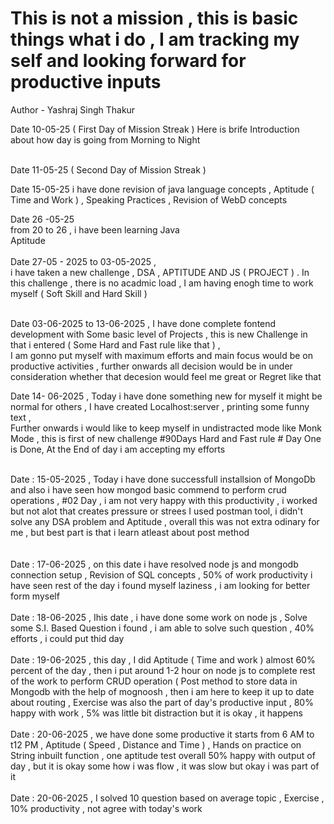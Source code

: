 # This is not a mission , this is basic  things  what i do ,  I am tracking my self and looking forward for productive inputs 
Author - Yashraj Singh Thakur 

Date 10-05-25 ( First Day of Mission Streak )
Here is brife Introduction about how day is going 
from  Morning to Night 

<br>
Date 11-05-25 ( Second Day of Mission Streak ) 
<br>

Date 15-05-25
i have done revision of java language concepts , Aptitude ( Time and Work ) , Speaking Practices  , Revision of WebD concepts 
<br>

Date 26 -05-25 
<br>
from 20 to 26  , i have been learning  Java 
<br>
Aptitude   
<br>
Date  27-05 - 2025 to 03-05-2025  , 
<br>
i have taken a new challenge  ,  DSA , APTITUDE AND  JS ( PROJECT ) . 
In this challenge , there is no acadmic load , I am having enogh time to work myself ( Soft Skill and Hard Skill )  
<br>

Date 03-06-2025 to 13-06-2025  , I have done complete fontend  development  with Some basic level of Projects ,  this is new Challenge  in that  i entered  ( Some Hard and Fast rule like that )  , 
<br>
I am gonno put myself with maximum  efforts  and  main focus would be on productive activities , further onwards all decision would be  in under consideration whether that decesion would feel me great or Regret like that 
<br>

Date 14- 06-2025  , Today i have done something new for myself it might be normal for others , I have created Localhost:server , printing some funny text , 
<br>
Further onwards i would like to keep myself in undistracted mode like Monk Mode , this  is first of new challenge  #90Days Hard and Fast rule # Day One is Done, At the End of day i am accepting my efforts 



<br>
Date : 15-05-2025 , Today  i have done  successfull installsion of MongoDb and also i have seen how mongod basic commend to perform crud operations , 
#02  Day , i am not very happy with this productivity , i worked but not alot that creates pressure or strees 
I used postman tool, i didn't solve any DSA problem and Aptitude , overall this was not extra odinary for me , but best part is that i learn atleast about post method 
<br>
<br>

 <br>
 Date : 17-06-2025  , on this date i have resolved node js and mongodb connection setup , Revision of SQL  concepts  , 50% of work productivity i have seen  rest of the day i found myself laziness , i am looking for better form myself 

<br>


<br>
Date : 18-06-2025 , Ihis date , i have done some work on node js , Solve some  S.I. Based Question  i found , i am able to solve such question , 40% efforts  , i could put thid day 
<br>

<br>
Date : 19-06-2025 , this day , I did Aptitude ( Time and work ) almost 60% percent of the day , then i put around 1-2 hour on node js to complete rest of the work to 
perform CRUD operation ( Post method to store data in Mongodb with the help of mognoosh , then i am here to keep it up to date about routing , Exercise was also the part 
of day's productive input , 80%  happy with work , 5% was little bit distraction but it is okay , it happens 
<br>


<br>
Date : 20-06-2025 ,  we have done some productive it starts  from 6 AM to t12 PM , Aptitude ( Speed , Distance and Time ) , Hands on practice on String inbuilt function , one aptitude test 
overall 50% happy with output of day , but it is okay  some how  i was flow , it was slow but okay i was part of it 
<br>

<br>
Date : 20-06-2025 , I solved 10 question based on average topic , Exercise , 10% productivity , not agree with today's work 

